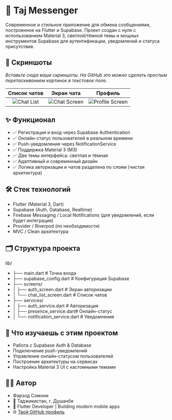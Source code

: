 # 📨 Taj Messenger

Современное и стильное приложение для обмена сообщениями, построенное на Flutter и Supabase.
Проект создан с нуля с использованием Material 3, светлой/тёмной темы и мощных инструментов Supabase для аутентификации, уведомлений и статуса присутствия.

## 📸 Скриншоты

*Вставьте сюда ваши скриншоты. На GitHub это можно сделать простым перетаскиванием картинок в текстовое поле.*

| Список чатов | Экран чата | Профиль |
| :---: | :---: | :---: |
| ![Chat List](ПУТЬ_К_СКРИНШОТУ_1.png) | ![Chat Screen](ПУТЬ_К_СКРИНШОТУ_2.png) | ![Profile Screen](ПУТЬ_К_СКРИНШОТУ_3.png) |


## ✨ Функционал

* ✅ Регистрация и вход через Supabase Authentication
* ✅ Онлайн-статус пользователей в реальном времени
* ✅ Push-уведомления через NotificationService
* ✅ Поддержка Material 3 (M3)
* ✅ Две темы интерфейса: светлая и тёмная
* ✅ Адаптивный и современный дизайн
* ✅ Логика авторизации и чатов разделена по слоям (чистая архитектура)

## 🛠️ Стек технологий

* Flutter (Material 3, Dart)
* Supabase (Auth, Database, Realtime)
* Firebase Messaging / Local Notifications (для уведомлений, если будет интеграция)
* Provider / Riverpod (по необходимости)
* MVC / Clean архитектура

## 🗂️ Структура проекта

lib/
* ├── main.dart                # Точка входа
* ├── supabase_config.dart     # Конфигурация Supabase
* ├── screens/
* │   ├── auth_screen.dart     # Экран авторизации
* │   └── chat_list_screen.dart # Список чатов
* ├── services/
* │   ├── auth_service.dart    # Авторизация
* │   ├── presence_service.dart# Онлайн-статус
* │   └── notification_service.dart # Уведомления


## 🧠 Что изучаешь с этим проектом

* Работа с Supabase Auth & Database
* Подключение push-уведомлений
* Управление онлайн-статусом пользователей
* Построение архитектуры на сервисах
* Настройка Material 3 UI с кастомными темами

## 🧑‍💻 Автор
* Фарзод Сомони
* 📍 Таджикистан, г. Душанбе 
* 💬 Flutter Developer | Building modern mobile apps
* 🌐 [Твой GitHub профиль](https://github.com/somoni69)
